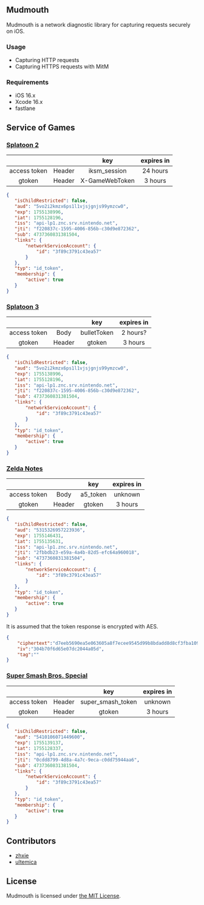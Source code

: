 ## Mudmouth

Mudmouth is a network diagnostic library for capturing requests securely on iOS.

### Usage

- Capturing HTTP requests
- Capturing HTTPS requests with MitM

### Requirements

- iOS 16.x
- Xcode 16.x
- fastlane

## Service of Games

### [Splatoon 2](https://app.splatoon2.nintendo.net/)

|              |        | key            | expires in |
| :----------: | :----: | :------------: | :--------: |
| access token | Header | iksm_session   | 24 hours   |
| gtoken       | Header | X-GameWebToken | 3 hours    |

```json
{
   "isChildRestricted": false,
   "aud": "5vo2i2kmzx6ps1l1vjsjgnjs99ymzcw0",
   "exp": 1755138996,
   "iat": 1755128196,
   "iss": "api-lp1.znc.srv.nintendo.net",
   "jti": "f220837c-1595-4006-856b-c30d9e872362",
   "sub": 4737360831381504,
   "links": {
       "networkServiceAccount": {
           "id": "3f89c3791c43ea57"
       }
   },
   "typ": "id_token",
   "membership": {
       "active": true
   }
}
```

### [Splatoon 3](https://api.lp1.av5ja.srv.nintendo.net/)

|              |        | key         | expires in |
| :----------: | :----: | :---------: | :--------: |
| access token | Body   | bulletToken | 2 hours?   |
| gtoken       | Header | gtoken      | 3 hours    |

```json
{
   "isChildRestricted": false,
   "aud": "5vo2i2kmzx6ps1l1vjsjgnjs99ymzcw0",
   "exp": 1755138996,
   "iat": 1755128196,
   "iss": "api-lp1.znc.srv.nintendo.net",
   "jti": "f220837c-1595-4006-856b-c30d9e872362",
   "sub": 4737360831381504,
   "links": {
       "networkServiceAccount": {
           "id": "3f89c3791c43ea57"
       }
   },
   "typ": "id_token",
   "membership": {
       "active": true
   }
}
```

### [Zelda Notes](https://api.lp1.87abc152.srv.nintendo.net/)

|              |        | key      | expires in |
| :----------: | :----: | :------: | :--------: |
| access token | Body   | a5_token | unknown    |
| gtoken       | Header | gtoken   | 3 hours    |

```json
{
   "isChildRestricted": false,
   "aud": "5315326957223936",
   "exp": 1755146431,
   "iat": 1755135631,
   "iss": "api-lp1.znc.srv.nintendo.net",
   "jti": "2fbbdb23-e59a-4a4b-82d5-efc64a960018",
   "sub": "4737360831381504",
   "links": {
       "networkServiceAccount": {
           "id": "3f89c3791c43ea57"
       }
   },
   "typ": "id_token",
   "membership": {
       "active": true
   }
}
```

It is assumed that the token response is encrypted with AES.

```json
{
    "ciphertext":"d7eeb5690ea5e063605a8f7ecee9545d99b8bdadd8d8cf3fba109938abc4c8fa8e477c1b6d0fdda345a52b3916c61c03a9c1f4ba43b743502efd06bae6489fc403ce8434c9989a000f0868d00fe6001c09ccc9e6b986951caddb54c451f5fb04d955b28f31997ba8afe746125af488",
    "iv":"304b70f6d65e07dc2044a05d",
    "tag":""
}
```

### [Super Smash Bros. Special](https://app.smashbros.nintendo.net/)

|              |        | key               | expires in |
| :----------: | :----: | :---------------: | :--------: |
| access token | Header | super_smash_token | unknown    |
| gtoken       | Header | gtoken            | 3 hours    |

```json
{
   "isChildRestricted": false,
   "aud": "5410106071449600",
   "exp": 1755139137,
   "iat": 1755128337,
   "iss": "api-lp1.znc.srv.nintendo.net",
   "jti": "0cdd8799-4d8a-4a7c-9eca-c0dd75944aa6",
   "sub": 4737360831381504,
   "links": {
       "networkServiceAccount": {
           "id": "3f89c3791c43ea57"
       }
   },
   "typ": "id_token",
   "membership": {
       "active": true
   }
}
```

## Contributors

- [zhxie](https://github.com/zhxie)
- [ultemica](https://github.com/ultemica)

## License

Mudmouth is licensed under [the MIT License](/LICENSE).
